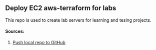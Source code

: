 ## Deploy EC2 aws-terraform for labs
This repo is used to create lab servers for learning and tesing projects.

#### Sources:
1. [Push local repo to GitHub](https://www.digitalocean.com/community/tutorials/how-to-push-an-existing-project-to-github)
